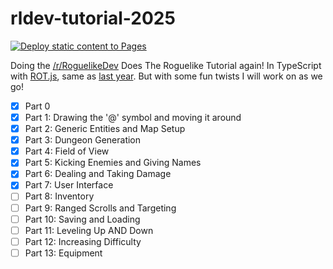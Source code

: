 # rldev-tutorial-2025

[![Deploy static content to Pages](https://github.com/TechniMan/rldev-tutorial-2025/actions/workflows/static.yml/badge.svg)](https://github.com/TechniMan/rldev-tutorial-2025/actions/workflows/static.yml)

Doing the [/r/RoguelikeDev](https://old.reddit.com/r/roguelikedev) Does The Roguelike Tutorial again! In TypeScript with [ROT.js](https://github.com/ondras/rot.js), same as [last year](https://github.com/TechniMan/rldev-tutorial-2024). But with some fun twists I will work on as we go!

- [x] Part 0
- [x] Part 1: Drawing the '@' symbol and moving it around
- [x] Part 2: Generic Entities and Map Setup
- [x] Part 3: Dungeon Generation
- [x] Part 4: Field of View
- [x] Part 5: Kicking Enemies and Giving Names
- [x] Part 6: Dealing and Taking Damage
- [x] Part 7: User Interface
- [ ] Part 8: Inventory
- [ ] Part 9: Ranged Scrolls and Targeting
- [ ] Part 10: Saving and Loading
- [ ] Part 11: Leveling Up AND Down
- [ ] Part 12: Increasing Difficulty
- [ ] Part 13: Equipment
